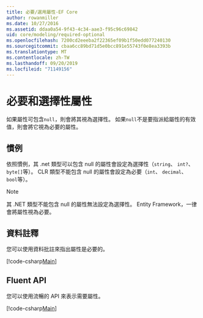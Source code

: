 ```yaml
---
title: 必要/選用屬性-EF Core
author: rowanmiller
ms.date: 10/27/2016
ms.assetid: ddaa0a54-9f43-4c34-aae3-f95c96c69842
uid: core/modeling/required-optional
ms.openlocfilehash: 7200cd2eeeba2f22365ef09b1f50edd077240130
ms.sourcegitcommit: cbaa6cc89bd71d5e0bcc891e55743f0e8ea3393b
ms.translationtype: MT
ms.contentlocale: zh-TW
ms.lasthandoff: 09/20/2019
ms.locfileid: "71149156"
---
```

# <a name="required-and-optional-properties"></a>必要和選擇性屬性

如果屬性可包含`null`，則會將其視為選擇性。 如果`null`不是要指派給屬性的有效值，則會將它視為必要的屬性。

## <a name="conventions"></a>慣例

依照慣例，其 .net 類型可以包含 null 的屬性會設定為選擇性（`string`、 `int?`、 `byte[]`等）。 CLR 類型不能包含 null 的屬性會設定為必要（`int`、 `decimal`、 `bool`等）。

> [!NOTE]  
> 其 .NET 類型不能包含 null 的屬性無法設定為選擇性。 Entity Framework，一律會將屬性視為必要。

## <a name="data-annotations"></a>資料註釋

您可以使用資料批註來指出屬性是必要的。

[!code-csharp[Main](../../../samples/core/Modeling/DataAnnotations/Samples/Required.cs?highlight=14)]

## <a name="fluent-api"></a>Fluent API

您可以使用流暢的 API 來表示需要屬性。

[!code-csharp[Main](../../../samples/core/Modeling/FluentAPI/Samples/Required.cs?highlight=11-13)]

